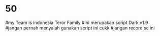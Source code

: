# 50
#my Team is indonesia Teror Family
#ini merupakan script Dark v1.9
#jangan pernah menyalah gunakan script ini cukk
#jangan record sc ini 
